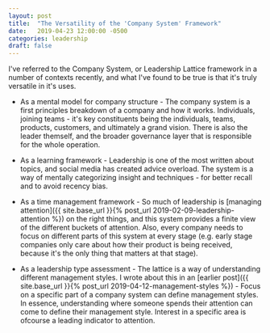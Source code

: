 ```yaml
---
layout: post
title:  "The Versatility of the 'Company System' Framework"
date:   2019-04-23 12:00:00 -0500
categories: leadership
draft: false
---
```


I've referred to the Company System, or Leadership Lattice framework in a number of contexts recently, and what I've found to be true is that it's truly versatile in it's uses. 

* As a mental model for company structure - The company system is a first principles breakdown of a company and how it works. Individuals, joining teams - it's key constituents being the individuals, teams, products, customers, and ultimately a grand vision. There is also the leader themself, and the broader governance layer that is responsible for the whole operation. 

* As a learning framework - Leadership is one of the most written about topics, and social media has created advice overload. The system is a way of mentally categorizing insight and techniques - for better recall and to avoid recency bias.

* As a time management framework - So much of leadership is [managing attention]({{ site.base_url }}{% post_url 2019-02-09-leadership-attention %}) on the right things, and this system provides a finite view of the different buckets of attention. Also, every company needs to focus on different parts of this system at every stage (e.g. early stage companies only care about how their product is being received, because it's the only thing that matters at that stage). 

* As a leadership type assessment - The lattice is a way of understanding different management styles. I wrote about this in an [earlier post]({{ site.base_url }}{% post_url 2019-04-12-management-styles %}) - Focus on a specific part of a company system can define management styles. In essence, understanding where someone spends their attention can come to define their management style. Interest in a specific area is ofcourse a leading indicator to attention. 